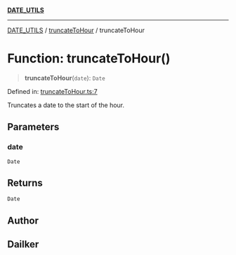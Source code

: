 [**DATE_UTILS**](../../README.md)

***

[DATE_UTILS](../../README.md) / [truncateToHour](../README.md) / truncateToHour

# Function: truncateToHour()

> **truncateToHour**(`date`): `Date`

Defined in: [truncateToHour.ts:7](https://github.com/dailker/everyutil/blob/b3489bb6f319079994023a8bfde262e0cfc42fe7/src/date/truncateToHour.ts#L7)

Truncates a date to the start of the hour.

## Parameters

### date

`Date`

## Returns

`Date`

## Author

## Dailker

